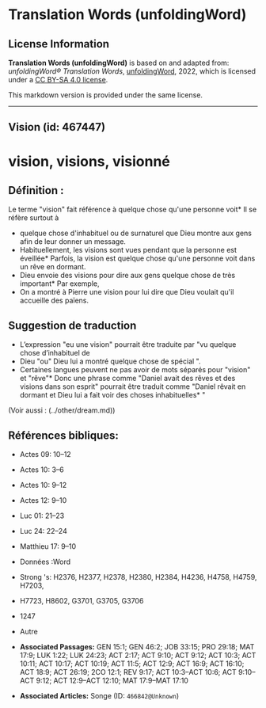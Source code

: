 # Translation Words (unfoldingWord)

## License Information

**Translation Words (unfoldingWord)** is based on and adapted from: _unfoldingWord® Translation Words_, [unfoldingWord](https://unfoldingword.org/utw), 2022, which is licensed under a [CC BY-SA 4.0 license](https://creativecommons.org/licenses/by-sa/4.0/legalcode.en).

This markdown version is provided under the same license.



--------------------------------

## Vision (id: 467447)

vision, visions, visionné
=========================

Définition :
------------

Le terme "vision" fait référence à quelque chose qu'une personne voit\* Il se réfère surtout à

* quelque chose d'inhabituel ou de surnaturel que Dieu montre aux gens afin de leur donner un message.
* Habituellement, les visions sont vues pendant que la personne est éveillée\* Parfois, la vision est quelque chose qu'une personne voit dans un rêve en dormant.
* Dieu envoie des visions pour dire aux gens quelque chose de très important\* Par exemple,
* On a montré à Pierre une vision pour lui dire que Dieu voulait qu'il accueille des païens.

Suggestion de traduction
------------------------

* L’expression "eu une vision" pourrait être traduite par "vu quelque chose d’inhabituel de
* Dieu "ou" Dieu lui a montré quelque chose de spécial ".
* Certaines langues peuvent ne pas avoir de mots séparés pour "vision" et "rêve"\* Donc une phrase comme "Daniel avait des rêves et des visions dans son esprit" pourrait être traduit comme "Daniel rêvait en dormant et Dieu lui a fait voir des choses inhabituelles\* "

(Voir aussi : (../other/dream.md))

Références bibliques:
---------------------

* Actes 09: 10–12
* Actes 10: 3–6
* Actes 10: 9–12
* Actes 12: 9–10
* Luc 01: 21–23
* Luc 24: 22–24
* Matthieu 17: 9–10
* Données :Word
* Strong 's: H2376, H2377, H2378, H2380, H2384, H4236, H4758, H4759, H7203,
* H7723, H8602, G3701, G3705, G3706
* 1247
* Autre

* **Associated Passages:** GEN 15:1; GEN 46:2; JOB 33:15; PRO 29:18; MAT 17:9; LUK 1:22; LUK 24:23; ACT 2:17; ACT 9:10; ACT 9:12; ACT 10:3; ACT 10:11; ACT 10:17; ACT 10:19; ACT 11:5; ACT 12:9; ACT 16:9; ACT 16:10; ACT 18:9; ACT 26:19; 2CO 12:1; REV 9:17; ACT 10:3–ACT 10:6; ACT 9:10–ACT 9:12; ACT 12:9–ACT 12:10; MAT 17:9–MAT 17:10
* **Associated Articles:** Songe (ID: `466842@Unknown`)


